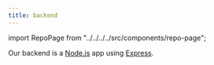 ```yaml
---
title: backend
---
```


import RepoPage from "../../../../src/components/repo-page";

<RepoPage repo="backend" />

Our backend is a [Node.js](https://nodejs.org/) app using [Express](https://expressjs.com/).